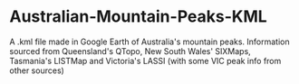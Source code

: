 # Australian-Mountain-Peaks-KML
A .kml file made in Google Earth of Australia's mountain peaks. Information sourced from Queensland's QTopo, New South Wales' SIXMaps, Tasmania's LISTMap and Victoria's LASSI (with some VIC peak info from other sources)
